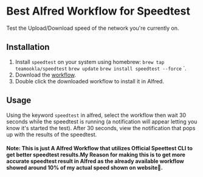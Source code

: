 # Best Alfred Workflow for Speedtest
Test the Upload/Download speed of the network you're currently on.

## Installation

1. Install `speedtest` on your system using homebrew: `brew tap teamookla/speedtest`
`brew update`
`brew install speedtest --force`
`.
2. Download the [workflow](https://github.com/NKR00711/alfred-speedtest/raw/main/Speedtest.alfredworkflow).
3. Double click the downloaded workflow to install it in Alfred.

## Usage

Using the keyword `speedtest` in alfred, select the workflow then wait 30 seconds while the speedtest is running (a notification will appear letting you know it's started the test). After 30 seconds, view the notification that pops up with the results of the speedtest.

#### Note: This is just A Alfred Workflow that utilizes Official Speettest CLI to get better speedtest results.My Reason for making this is to get more accurate speedtest result in Alfred as the already available workflow showed around 10% of my actual speed shown on website🥲.
